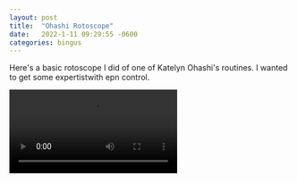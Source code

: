 ```yaml
---
layout: post
title:  "Ohashi Rotoscope"
date:   2022-1-11 09:29:55 -0600
categories: bingus
---
```



Here's a basic rotoscope I did of one of Katelyn Ohashi's routines. I wanted to get some expertistwith epn control. 


![ohashi](/assets/images/ohashi.mp4)



